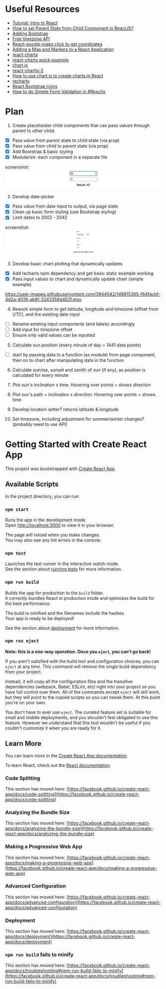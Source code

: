 # Useful Resources
- [Tutorial: Intro to React](https://reactjs.org/tutorial/tutorial.html)
- [How to set Parent State from Child Component in ReactJS?](https://www.geeksforgeeks.org/how-to-set-parent-state-from-children-component-in-reactjs/)
- [Adding Bootstrap](https://create-react-app.dev/docs/adding-bootstrap/)
- [Free timezone API](https://timezonedb.com/)
- [React-google-maps click to get coordinates](https://stackoverflow.com/questions/61776224/react-google-maps-click-the-map-to-get-coordinates)
- [Adding a Map and Markers to a React Application](https://developers.google.com/maps/documentation/javascript/react-map)
- [react-charts](https://react-charts.tanstack.com/docs/overview)
- [react-charts quick example](https://www.npmjs.com/package/react-charts#quick-example)
- [chart.js](https://www.chartjs.org/docs/latest/)
- [react-chartjs-2](https://www.npmjs.com/package/react-chartjs-2)
- [How to use chart.js to create charts in React](https://www.educative.io/edpresso/how-to-use-chartjs-to-create-charts-in-react)
- [recharts](https://recharts.org/en-US/)
- [React Bootstrap icons](https://www.npmjs.com/package/react-bootstrap-icons)
- [How to do Simple Form Validation in #Reactjs](https://learnetto.com/blog/react-form-validation)

# Plan
1. Create placeholder child components that can pass values through parent to other child.
- [x] Pass value from parent state to child state (via prop)
- [x] Pass value from child to parent state (via prop)
- [x] Add Bootstrap & basic styling
- [x] Modularize: each component in a separate file
  
screenshot:  
![basic](https://github.com/jinjagit/react-sunpos/blob/main/img/basic.png)
  
2. Develop date-picker
- [x] Pass value from date input to output, via page state
- [x] Clean up basic form styling (use Bootstrap styling)
- [x] Limit dates to 2002 - 2042
  
screenshot:  
![basic](https://github.com/jinjagit/react-sunpos/blob/main/img/datepicker.png)
  
3. Develop basic chart plotting that dynamically updates
- [x] Add recharts npm dependency and get basic static example working
- [x] Pass input values to chart and dynamically update chart (simple example)
  
https://user-images.githubusercontent.com/3944042/148815365-f64facbf-4d2a-4019-ab8f-3243356d452f.mov
  
4. Rework simple form to get latitude, longitude and timezone (offset from UTC), and the existing date input
- [ ] Rename existing input components (and labels) accordingly
- [ ] Add input for timezone offset
- [ ] Ensure only valid values can be inputted
  
5. Calculate sun position (every minute of day = 1441 data points)  
- [ ] start by passing data to a function (as module) from page component, then on to chart after manipulating data in the function  
  
6. Calculate sunrise, sunset and zenith of sun (if any), as position is calculated for every minute  
  
7. Plot sun's inclination x time. Hovering over points = shows direction

8. Plot sun's path = inclination x direction. Hovering over points = shows time  
  
9. Develop location setter? returns latitude & longitude 
  
10. Set timezone, including adjustment for summer/winter changes? (probably need to use API) 





# Getting Started with Create React App

This project was bootstrapped with [Create React App](https://github.com/facebook/create-react-app).

## Available Scripts

In the project directory, you can run:

### `npm start`

Runs the app in the development mode.\
Open [http://localhost:3000](http://localhost:3000) to view it in your browser.

The page will reload when you make changes.\
You may also see any lint errors in the console.

### `npm test`

Launches the test runner in the interactive watch mode.\
See the section about [running tests](https://facebook.github.io/create-react-app/docs/running-tests) for more information.

### `npm run build`

Builds the app for production to the `build` folder.\
It correctly bundles React in production mode and optimizes the build for the best performance.

The build is minified and the filenames include the hashes.\
Your app is ready to be deployed!

See the section about [deployment](https://facebook.github.io/create-react-app/docs/deployment) for more information.

### `npm run eject`

**Note: this is a one-way operation. Once you `eject`, you can't go back!**

If you aren't satisfied with the build tool and configuration choices, you can `eject` at any time. This command will remove the single build dependency from your project.

Instead, it will copy all the configuration files and the transitive dependencies (webpack, Babel, ESLint, etc) right into your project so you have full control over them. All of the commands except `eject` will still work, but they will point to the copied scripts so you can tweak them. At this point you're on your own.

You don't have to ever use `eject`. The curated feature set is suitable for small and middle deployments, and you shouldn't feel obligated to use this feature. However we understand that this tool wouldn't be useful if you couldn't customize it when you are ready for it.

## Learn More

You can learn more in the [Create React App documentation](https://facebook.github.io/create-react-app/docs/getting-started).

To learn React, check out the [React documentation](https://reactjs.org/).

### Code Splitting

This section has moved here: [https://facebook.github.io/create-react-app/docs/code-splitting](https://facebook.github.io/create-react-app/docs/code-splitting)

### Analyzing the Bundle Size

This section has moved here: [https://facebook.github.io/create-react-app/docs/analyzing-the-bundle-size](https://facebook.github.io/create-react-app/docs/analyzing-the-bundle-size)

### Making a Progressive Web App

This section has moved here: [https://facebook.github.io/create-react-app/docs/making-a-progressive-web-app](https://facebook.github.io/create-react-app/docs/making-a-progressive-web-app)

### Advanced Configuration

This section has moved here: [https://facebook.github.io/create-react-app/docs/advanced-configuration](https://facebook.github.io/create-react-app/docs/advanced-configuration)

### Deployment

This section has moved here: [https://facebook.github.io/create-react-app/docs/deployment](https://facebook.github.io/create-react-app/docs/deployment)

### `npm run build` fails to minify

This section has moved here: [https://facebook.github.io/create-react-app/docs/troubleshooting#npm-run-build-fails-to-minify](https://facebook.github.io/create-react-app/docs/troubleshooting#npm-run-build-fails-to-minify)
